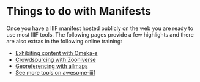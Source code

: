 # Things to do with Manifests

Once you have a IIIF manifest hosted publicly on the web you are ready to use most IIIF tools. The following pages provide a few highlights and there are also extras in the following online training:

 * [Exhibiting content with Omeka-s](https://training.iiif.io/advanced_iiif/modules/omeka/)
 * [Crowdsourcing with Zooniverse](https://training.iiif.io/advanced_iiif/modules/zooniverse/)  
 * [Georeferencing with allmaps](https://allmaps.org/)
 * [See more tools on awesome-iiif](https://github.com/IIIF/awesome-iiif)
